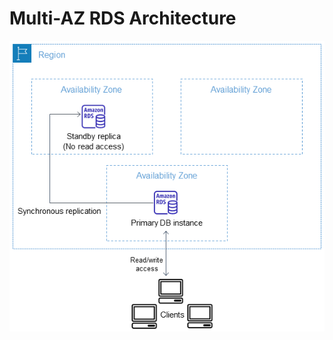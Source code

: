 # Multi-AZ RDS Architecture
![con-multi-AZ.png](./mdImg/con-multi-AZ.png)
<!-- ![mulaz-rds-instance.png]() -->